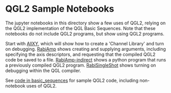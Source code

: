 # QGL2 Sample Notebooks

The jupyter notebooks in this directory show a few uses of QGL2, relying on the QGL2 implementation of the QGL Basic Sequences. Note that these notebooks do not include QGL2 programs, but show using QGL2 programs.

Start with [AllXY](./QGL2%20AllXY.ipynb), which will show how to create a 'Channel Library' and turn on debugging.
[RabiAmp](./QGL2%20RabiAmp.ipynb) shows creating and supplying arguments, including specifying the axis descriptors, and requesting that the compiled QGL2 code be saved to a file.
[RabiAmp-indirect](./QGL2%20RabiAmp-indirect.ipynb) shows a python program that runs a previously compiled QGL2 program.
[RabiSingleShot](./QGL2%20RabiSingleShot.ipynb) shows turning on debugging within the QGL compiler.

See [code in basic_sequences](../src/python/qgl2/basic_sequences) for sample QGL2 code, including non-notebook uses of QGL2.
